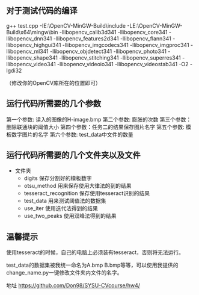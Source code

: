 ## 对于测试代码的编译

g++ test.cpp -IE:\OpenCV-MinGW-Build\include -LE:\OpenCV-MinGW-Build\x64\mingw\bin -llibopencv_calib3d341 -llibopencv_core341 -llibopencv_dnn341 -llibopencv_features2d341 -llibopencv_flann341 -llibopencv_highgui341 -llibopencv_imgcodecs341 -llibopencv_imgproc341 -llibopencv_ml341 -llibopencv_objdetect341 -llibopencv_photo341 -llibopencv_shape341 -llibopencv_stitching341 -llibopencv_superres341 -llibopencv_video341 -llibopencv_videoio341 -llibopencv_videostab341 -O2 -lgdi32

（修改你的OpenCV库所在的位置即可）

## 运行代码所需要的几个参数

第一个参数: 读入的图像的H-image.bmp
第二个参数: 膨胀的次数
第三个参数：删除联通块的阈值大小
第四个参数：任务二的结果保存图片名字
第五个参数: 模板数字图片的名字
第六个参数: test_data中文件的数量

## 运行代码所需要的几个文件夹以及文件

- 文件夹
	- digits 保存分割好的模板数字
	- otsu_method 用来保存使用大律法的到的结果
	- tesseract_recognition 保存使用tesseract识别的结果
	- test_data 用来测试阈值法的数据集
	- use_iter 使用迭代法得到的结果
	- use_two_peaks 使用双峰法得到的结果

## 温馨提示

使用tesseract的时候，自己的电脑上必须装有tesseract，否则将无法运行。

test_data的数据集被我统一命名为A.bmp B.bmp等等，可以使用我提供的change_name.py一键修改文件夹内文件的名字。


地址 https://github.com/Don98/SYSU-CVcourse/hw4/